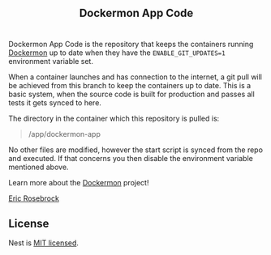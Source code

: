 <h2 align="center">
 Dockermon App Code
</h2>

#

Dockermon App Code is the repository that keeps the containers running [Dockermon](https://github.com/drumfreak/dockermon) up to date when they have the `ENABLE_GIT_UPDATES=1` environment variable set.

When a container launches and has connection to the internet, a git pull will be achieved from this branch to keep the containers up to date. This is a basic system, when the source code is built for production and passes all tests it gets synced to here.

The directory in the container which this repository is pulled is:

>/app/dockermon-app

No other files are modified, however the start script is synced from the repo and executed. If that concerns you then disable the environment variable mentioned above.

Learn more about the [Dockermon](https://github.com/drumfreak/dockermon) project!

[Eric Rosebrock](https://github.com/drumfreak)



## License

Nest is [MIT licensed](LICENSE).
